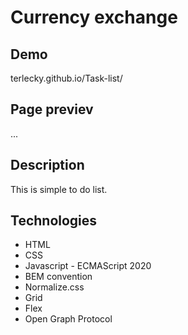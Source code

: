 # Currency exchange

## Demo

terlecky.github.io/Task-list/

## Page previev

...

## Description
This is simple to do list.

## Technologies
- HTML
- CSS
- Javascript - ECMAScript 2020
- BEM convention
- Normalize.css
- Grid
- Flex
- Open Graph Protocol
